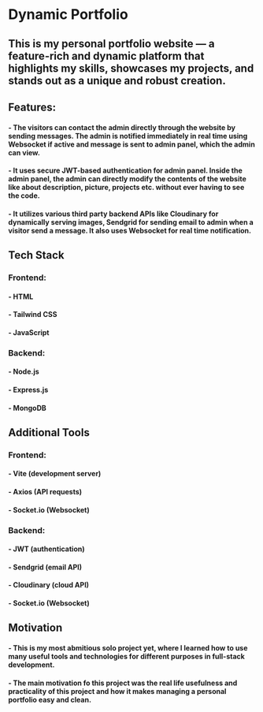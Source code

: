 # Dynamic Portfolio
## This is my personal portfolio website — a feature-rich and dynamic platform that highlights my skills, showcases my projects, and stands out as a unique and robust creation.

## Features:
#### - The visitors can contact the admin directly through the website by sending messages. The admin is notified immediately in real time using Websocket if active and message is sent to admin panel, which the admin can view. 
#### - It uses secure JWT-based authentication for admin panel. Inside the admin panel, the admin can directly modify the contents of the website like about description, picture, projects etc. without ever having to see the code.
#### - It utilizes various third party backend APIs like Cloudinary for dynamically serving images, Sendgrid for sending email to admin when a visitor send a message. It also uses Websocket for real time notification.

## Tech Stack
### Frontend: 
#### - HTML
#### - Tailwind CSS
#### - JavaScript

### Backend:
#### - Node.js 
#### - Express.js 
#### - MongoDB

## Additional Tools
### Frontend: 
#### - Vite (development server)
#### - Axios (API requests) 
#### - Socket.io (Websocket)

### Backend:
#### - JWT (authentication) 
#### - Sendgrid (email API) 
#### - Cloudinary (cloud API) 
#### - Socket.io (Websocket)

## Motivation
#### - This is my most abmitious solo project yet, where I learned how to use many useful tools and technologies for different purposes in full-stack development. 
#### - The main motivation fo this project was the real life usefulness and practicality of this project and how it makes managing a personal portfolio easy and clean.
